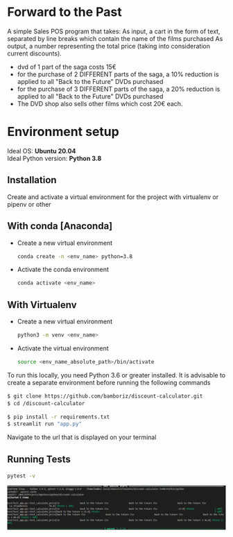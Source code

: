 # Forward to the Past
A simple Sales POS program that takes:
As input, a cart in the form of text, separated by line breaks which contain the name of the films purchased
As output, a number representing the total price (taking into consideration current discounts).

- dvd of 1 part of the saga costs 15€
- for the purchase of 2 DIFFERENT parts of the saga, a 10% reduction is applied to all "Back to the Future" DVDs purchased
- for the purchase of 3 DIFFERENT parts of the saga, a 20% reduction is applied to all "Back to the Future" DVDs purchased
- The DVD shop also sells other films which cost 20€ each.

# Environment setup

Ideal OS: **Ubuntu 20.04**   
Ideal Python version: **Python 3.8**


## Installation

Create and activate a virtual environment for the project with virtualenv or pipenv or other

## With conda [Anaconda]
- Create a new virtual environment  
    ```sh $
    conda create -n <env_name> python=3.8
    ```
- Activate the conda environment  
    ```sh $
    conda activate <env_name>
    ```


## With Virtualenv
- Create a new virtual environment  
    ```sh $
    python3 -m venv <env_name>
    ```
- Activate the virtual environment  
    ```sh $
    source <env_name_absolute_path>/bin/activate
    ```


To run this locally, you need Python 3.6 or greater installed. It is advisable to create a separate environment before running the following commands
```sh
$ git clone https://github.com/bamboriz/discount-calculator.git
$ cd /discount-calculator
```
```sh
$ pip install -r requirements.txt
$ streamlit run "app.py"
```

Navigate to the url that is displayed on your terminal

## Running Tests
```sh
pytest -v
```
<img src="/assets/tests.png">